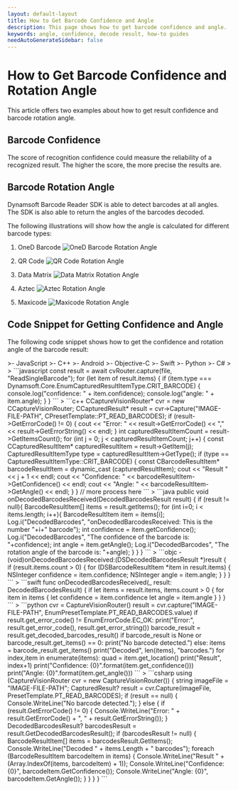 ```yaml
---
layout: default-layout
title: How to Get Barcode Confidence and Angle
description: This page shows how to get barcode confidence and angle.
keywords: angle, confidence, decode result, how-to guides
needAutoGenerateSidebar: false
---
```


# How to Get Barcode Confidence and Rotation Angle

This article offers two examples about how to get result confidence and barcode rotation angle.

## Barcode Confidence

The score of recognition confidence could measure the reliability of a recognized result. The higher the score, the more precise the results are. 

## Barcode Rotation Angle

Dynamsoft Barcode Reader SDK is able to detect barcodes at all angles. The SDK is also able to return the angles of the barcodes decoded.

The following illustrations will show how the angle is calculated for different barcode types:

1. OneD Barcode
    ![OneD Barcode Rotation Angle][1]

2. QR Code
    ![QR Code Rotation Angle][2]

3. Data Matrix
    ![Data Matrix Rotation Angle][3]

4. Aztec
    ![Aztec Rotation Angle][4]

5. Maxicode
    ![Maxicode Rotation Angle][5]

## Code Snippet for Getting Confidence and Angle

The following code snippet shows how to get the confidence and rotation angle of the barcode result:

<div class="sample-code-prefix template2"></div>
   >- JavaScript
   >- C++
   >- Android
   >- Objective-C
   >- Swift
   >- Python
   >- C#
   >
>
```javascript
const result = await cvRouter.capture(file, "ReadSingleBarcode");
for (let item of result.items) {
  if (item.type === Dynamsoft.Core.EnumCapturedResultItemType.CRIT_BARCODE) {
    console.log("confidence: " + item.confidence);
    console.log("angle: " + item.angle);
  }
}
```
>
```c++
CCaptureVisionRouter* cvr = new CCaptureVisionRouter;
CCapturedResult* result = cvr->Capture("IMAGE-FILE-PATH", CPresetTemplate::PT_READ_BARCODES);
if (result->GetErrorCode() != 0) {
    cout << "Error: " << result->GetErrorCode() << "," << result->GetErrorString() << endl;
}
int capturedResultItemCount = result->GetItemsCount();
for (int j = 0; j < capturedResultItemCount; j++) 
{
    const CCapturedResultItem* capturedResultItem = result->GetItem(j);
    CapturedResultItemType type = capturedResultItem->GetType();
    if (type == CapturedResultItemType::CRIT_BARCODE) 
    {
        const CBarcodeResultItem* barcodeResultItem = dynamic_cast<const CBarcodeResultItem*> (capturedResultItem);
        cout << "Result " << j + 1 << endl;
        cout << "Confidence: " << barcodeResultItem->GetConfidence() << endl;
        cout << "Angle: " << barcodeResultItem->GetAngle() << endl;
    }
}
// more process here
```
>
```java
public void onDecodedBarcodesReceived(DecodedBarcodesResult result) {
    if (result != null){
        BarcodeResultItem[] items = result.getItems();
        for (int i=0; i < items.length; i++){
            BarcodeResultItem item = items[i];
            Log.i("DecodedBarcodes", "onDecodedBarcodesReceived: This is the number "+i+" barcode");
            int confidence = item.getConfidence();
            Log.i("DecodedBarcodes", "The confidence of the barcode is: "+confidence);
            int angle = item.getAngle();
            Log.i("DecodedBarcodes", "The rotation angle of the barcode is: "+angle);
        }
    }
}
```
>
```objc
- (void)onDecodedBarcodesReceived:(DSDecodedBarcodesResult *)result {
    if (result.items.count > 0) {
        for (DSBarcodeResultItem *item in result.items) {
            NSInteger confidence = item.confidence;
            NSInteger angle = item.angle;
        }
    }
}
```
>
```swift
func onDecodedBarcodesReceived(_ result: DecodedBarcodesResult) {
    if let items = result.items, items.count > 0 {
        for item in items {
            let confidence = item.confidence
            let angle = item.angle
        }
    }
}
```
>
```python
cvr = CaptureVisionRouter()
result = cvr.capture("IMAGE-FILE-PATH", EnumPresetTemplate.PT_READ_BARCODES.value)
if result.get_error_code() != EnumErrorCode.EC_OK:
    print("Error:", result.get_error_code(), result.get_error_string())
barcode_result = result.get_decoded_barcodes_result()
if barcode_result is None or barcode_result.get_items() == 0:
    print("No barcode detected.")
else:
    items = barcode_result.get_items()
    print("Decoded", len(items), "barcodes.")
    for index,item in enumerate(items):
        quad = item.get_location()
        print("Result", index+1)
        print("Confidence: {0}".format(item.get_confidence()))
        print("Angle: {0}".format(item.get_angle()))
```
>
```csharp
using (CaptureVisionRouter cvr = new CaptureVisionRouter())
{
    string imageFile = "IMAGE-FILE-PATH";
    CapturedResult? result = cvr.Capture(imageFile, PresetTemplate.PT_READ_BARCODES);
    if (result == null)
    {
        Console.WriteLine("No barcode detected.");
    }
    else
    {
        if (result.GetErrorCode() != 0)
        {
            Console.WriteLine("Error: " + result.GetErrorCode() + ", " + result.GetErrorString());
        }
        DecodedBarcodesResult? barcodesResult = result.GetDecodedBarcodesResult();
        if (barcodesResult != null)
        {
            BarcodeResultItem[] items = barcodesResult.GetItems();
            Console.WriteLine("Decoded " + items.Length + " barcodes");
            foreach (BarcodeResultItem barcodeItem in items)
            {
                Console.WriteLine("Result " + (Array.IndexOf(items, barcodeItem) + 1));
                Console.WriteLine("Confidence: {0}", barcodeItem.GetConfidence());
                Console.WriteLine("Angle: {0}", barcodeItem.GetAngle());
            }
        }
    }
}
```

[1]: assets/get-confidence-rotation/1d-angle.png

[2]: assets/get-confidence-rotation/qr-angle.png

[3]: assets/get-confidence-rotation/dm-angle.png

[4]: assets/get-confidence-rotation/aztec-angle.png

[5]: assets/get-confidence-rotation/maxicode-angle.png
